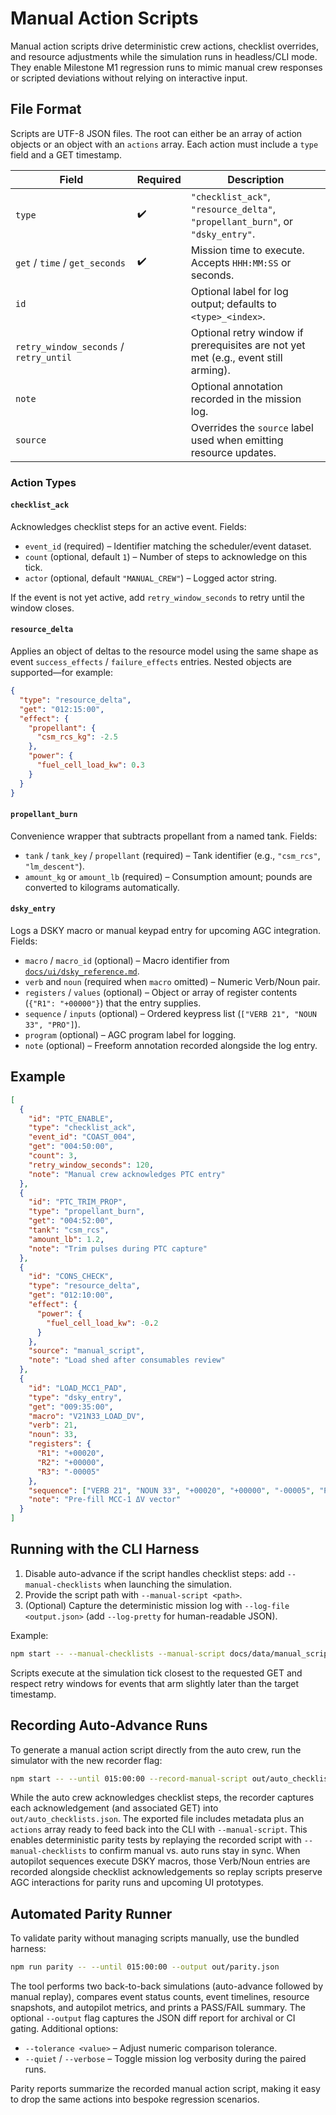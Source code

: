 # Manual Action Scripts

Manual action scripts drive deterministic crew actions, checklist overrides, and resource adjustments while the simulation runs in headless/CLI mode. They enable Milestone M1 regression runs to mimic manual crew responses or scripted deviations without relying on interactive input.

## File Format

Scripts are UTF-8 JSON files. The root can either be an array of action objects or an object with an `actions` array. Each action must include a `type` field and a GET timestamp.

| Field | Required | Description |
| --- | --- | --- |
| `type` | ✔️ | `"checklist_ack"`, `"resource_delta"`, `"propellant_burn"`, or `"dsky_entry"`. |
| `get` / `time` / `get_seconds` | ✔️ | Mission time to execute. Accepts `HHH:MM:SS` or seconds. |
| `id` |  | Optional label for log output; defaults to `<type>_<index>`. |
| `retry_window_seconds` / `retry_until` |  | Optional retry window if prerequisites are not yet met (e.g., event still arming). |
| `note` |  | Optional annotation recorded in the mission log. |
| `source` |  | Overrides the `source` label used when emitting resource updates. |

### Action Types

#### `checklist_ack`

Acknowledges checklist steps for an active event. Fields:

- `event_id` (required) – Identifier matching the scheduler/event dataset.
- `count` (optional, default `1`) – Number of steps to acknowledge on this tick.
- `actor` (optional, default `"MANUAL_CREW"`) – Logged actor string.

If the event is not yet active, add `retry_window_seconds` to retry until the window closes.

#### `resource_delta`

Applies an object of deltas to the resource model using the same shape as event `success_effects` / `failure_effects` entries. Nested objects are supported—for example:

```json
{
  "type": "resource_delta",
  "get": "012:15:00",
  "effect": {
    "propellant": {
      "csm_rcs_kg": -2.5
    },
    "power": {
      "fuel_cell_load_kw": 0.3
    }
  }
}
```

#### `propellant_burn`

Convenience wrapper that subtracts propellant from a named tank. Fields:

- `tank` / `tank_key` / `propellant` (required) – Tank identifier (e.g., `"csm_rcs"`, `"lm_descent"`).
- `amount_kg` or `amount_lb` (required) – Consumption amount; pounds are converted to kilograms automatically.

#### `dsky_entry`

Logs a DSKY macro or manual keypad entry for upcoming AGC integration. Fields:

- `macro` / `macro_id` (optional) – Macro identifier from [`docs/ui/dsky_reference.md`](../../ui/dsky_reference.md).
- `verb` and `noun` (required when `macro` omitted) – Numeric Verb/Noun pair.
- `registers` / `values` (optional) – Object or array of register contents (`{"R1": "+00000"}`) that the entry supplies.
- `sequence` / `inputs` (optional) – Ordered keypress list (`["VERB 21", "NOUN 33", "PRO"]`).
- `program` (optional) – AGC program label for logging.
- `note` (optional) – Freeform annotation recorded alongside the log entry.

## Example

```json
[
  {
    "id": "PTC_ENABLE",
    "type": "checklist_ack",
    "event_id": "COAST_004",
    "get": "004:50:00",
    "count": 3,
    "retry_window_seconds": 120,
    "note": "Manual crew acknowledges PTC entry"
  },
  {
    "id": "PTC_TRIM_PROP",
    "type": "propellant_burn",
    "get": "004:52:00",
    "tank": "csm_rcs",
    "amount_lb": 1.2,
    "note": "Trim pulses during PTC capture"
  },
  {
    "id": "CONS_CHECK",
    "type": "resource_delta",
    "get": "012:10:00",
    "effect": {
      "power": {
        "fuel_cell_load_kw": -0.2
      }
    },
    "source": "manual_script",
    "note": "Load shed after consumables review"
  },
  {
    "id": "LOAD_MCC1_PAD",
    "type": "dsky_entry",
    "get": "009:35:00",
    "macro": "V21N33_LOAD_DV",
    "verb": 21,
    "noun": 33,
    "registers": {
      "R1": "+00020",
      "R2": "+00000",
      "R3": "-00005"
    },
    "sequence": ["VERB 21", "NOUN 33", "+00020", "+00000", "-00005", "PRO"],
    "note": "Pre-fill MCC-1 ΔV vector"
  }
]
```

## Running with the CLI Harness

1. Disable auto-advance if the script handles checklist steps: add `--manual-checklists` when launching the simulation.
2. Provide the script path with `--manual-script <path>`.
3. (Optional) Capture the deterministic mission log with `--log-file <output.json>` (add `--log-pretty` for human-readable JSON).

Example:

```bash
npm start -- --manual-checklists --manual-script docs/data/manual_scripts/example_ptc.json --log-file out/ptc_run.json --log-pretty --until 020:00:00
```

Scripts execute at the simulation tick closest to the requested GET and respect retry windows for events that arm slightly later than the target timestamp.

## Recording Auto-Advance Runs

To generate a manual action script directly from the auto crew, run the simulator with the new recorder flag:

```bash
npm start -- --until 015:00:00 --record-manual-script out/auto_checklists.json
```

While the auto crew acknowledges checklist steps, the recorder captures each acknowledgement (and associated GET) into `out/auto_checklists.json`. The exported file includes metadata plus an `actions` array ready to feed back into the CLI with `--manual-script`. This enables deterministic parity tests by replaying the recorded script with `--manual-checklists` to confirm manual vs. auto runs stay in sync.
When autopilot sequences execute DSKY macros, those Verb/Noun entries are recorded alongside checklist acknowledgements so replay scripts preserve AGC interactions for parity runs and upcoming UI prototypes.

## Automated Parity Runner

To validate parity without managing scripts manually, use the bundled harness:

```bash
npm run parity -- --until 015:00:00 --output out/parity.json
```

The tool performs two back-to-back simulations (auto-advance followed by manual replay), compares event status counts, event timelines, resource snapshots, and autopilot metrics, and prints a PASS/FAIL summary. The optional `--output` flag captures the JSON diff report for archival or CI gating. Additional options:

- `--tolerance <value>` – Adjust numeric comparison tolerance.
- `--quiet` / `--verbose` – Toggle mission log verbosity during the paired runs.

Parity reports summarize the recorded manual action script, making it easy to drop the same actions into bespoke regression scenarios.
